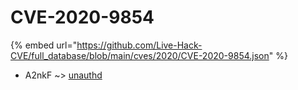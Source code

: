 # CVE-2020-9854
{% embed url="https://github.com/Live-Hack-CVE/full_database/blob/main/cves/2020/CVE-2020-9854.json" %}

* A2nkF ~> [unauthd](https://www.alice-snow.ru/2020/database/cve-2020-9854/unauthd-a2nkf)